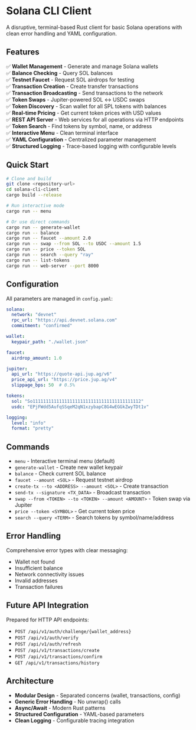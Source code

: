 # Solana CLI Client

A disruptive, terminal-based Rust client for basic Solana operations with clean error handling and YAML configuration.

## Features

✅ **Wallet Management** - Generate and manage Solana wallets  
✅ **Balance Checking** - Query SOL balances  
✅ **Testnet Faucet** - Request SOL airdrops for testing  
✅ **Transaction Creation** - Create transfer transactions  
✅ **Transaction Broadcasting** - Send transactions to the network  
✅ **Token Swaps** - Jupiter-powered SOL ↔ USDC swaps  
✅ **Token Discovery** - Scan wallet for all SPL tokens with balances  
✅ **Real-time Pricing** - Get current token prices with USD values  
✅ **REST API Server** - Web services for all operations via HTTP endpoints  
✅ **Token Search** - Find tokens by symbol, name, or address  
✅ **Interactive Menu** - Clean terminal interface  
✅ **YAML Configuration** - Centralized parameter management  
✅ **Structured Logging** - Trace-based logging with configurable levels  

## Quick Start

```bash
# Clone and build
git clone <repository-url>
cd solana-cli-client
cargo build --release

# Run interactive mode
cargo run -- menu

# Or use direct commands
cargo run -- generate-wallet
cargo run -- balance
cargo run -- faucet --amount 2.0
cargo run -- swap --from SOL --to USDC --amount 1.5
cargo run -- price --token SOL
cargo run -- search --query "ray"
cargo run -- list-tokens
cargo run -- web-server --port 8000
```

## Configuration

All parameters are managed in `config.yaml`:

```yaml
solana:
  network: "devnet"
  rpc_url: "https://api.devnet.solana.com"
  commitment: "confirmed"

wallet:
  keypair_path: "./wallet.json"

faucet:
  airdrop_amount: 1.0

jupiter:
  api_url: "https://quote-api.jup.ag/v6"
  price_api_url: "https://price.jup.ag/v4"
  slippage_bps: 50  # 0.5%

tokens:
  sol: "So11111111111111111111111111111111111111112"
  usdc: "EPjFWdd5AufqSSqeM2qN1xzybapC8G4wEGGkZwyTDt1v"

logging:
  level: "info"
  format: "pretty"
```

## Commands

- `menu` - Interactive terminal menu (default)
- `generate-wallet` - Create new wallet keypair
- `balance` - Check current SOL balance  
- `faucet --amount <SOL>` - Request testnet airdrop
- `create-tx --to <ADDRESS> --amount <SOL>` - Create transaction
- `send-tx --signature <TX_DATA>` - Broadcast transaction
- `swap --from <TOKEN> --to <TOKEN> --amount <AMOUNT>` - Token swap via Jupiter
- `price --token <SYMBOL>` - Get current token price
- `search --query <TERM>` - Search tokens by symbol/name/address

## Error Handling

Comprehensive error types with clear messaging:
- Wallet not found
- Insufficient balance  
- Network connectivity issues
- Invalid addresses
- Transaction failures

## Future API Integration

Prepared for HTTP API endpoints:
- `POST /api/v1/auth/challenge/{wallet_address}`
- `POST /api/v1/auth/verify`
- `POST /api/v1/auth/refresh`
- `POST /api/v1/transactions/create`
- `POST /api/v1/transactions/confirm`
- `GET /api/v1/transactions/history`

## Architecture

- **Modular Design** - Separated concerns (wallet, transactions, config)
- **Generic Error Handling** - No unwrap() calls
- **Async/Await** - Modern Rust patterns
- **Structured Configuration** - YAML-based parameters
- **Clean Logging** - Configurable tracing integration
